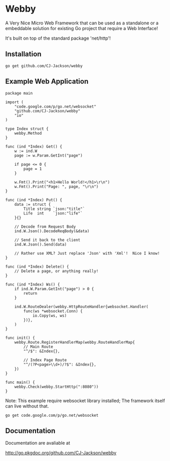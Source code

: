 # Webby

A Very Nice Micro Web Framework that can be used as a standalone or a embeddable solution
for existing Go project that require a Web Interface!

It's built on top of the standard package 'net/http'!

## Installation ##

	go get github.com/CJ-Jackson/webby
	
## Example Web Application ##

	package main

	import (
		"code.google.com/p/go.net/websocket"
		"github.com/CJ-Jackson/webby"
		"io"
	)

	type Index struct {
		webby.Method
	}

	func (ind *Index) Get() {
		w := ind.W
		page := w.Param.GetInt("page")

		if page <= 0 {
			page = 1
		}

		w.Fmt().Print("<h1>Hello World!</h1>\r\n")
		w.Fmt().Print("Page: ", page, "\r\n")
	}

	func (ind *Index) Put() {
		data := struct {
			Title string `json:"title"`
			Life  int    `json:"life"`
		}{}

		// Decode from Request Body
		ind.W.Json().DecodeReqBody(&data)

		// Send it back to the client
		ind.W.Json().Send(data)

		// Rather use XML? Just replace 'Json' with 'Xml'!  Nice I know!
	}

	func (ind *Index) Delete() {
		// Delete a page, or anything really!
	}

	func (ind *Index) Ws() {
		if ind.W.Param.GetInt("page") > 0 {
			return
		}

		ind.W.RouteDealer(webby.HttpRouteHandler{websocket.Handler(
			func(ws *websocket.Conn) {
				io.Copy(ws, ws)
			})},
		)
	}

	func init() {
		webby.Route.RegisterHandlerMap(webby.RouteHandlerMap{
			// Main Route
			"^/$": &Index{},

			// Index Page Route
			"^/(?P<page>\\d+)/?$": &Index{},
		})
	}

	func main() {
		webby.Check(webby.StartHttp(":8080"))
	}



Note: This example require websocket library installed; The framework itself can live without that.

	go get code.google.com/p/go.net/websocket

## Documentation ##

Documentation are avaliable at

http://go.pkgdoc.org/github.com/CJ-Jackson/webby